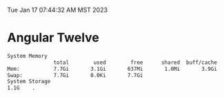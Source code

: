 Tue Jan 17 07:44:32 AM MST 2023

# Angular Twelve

```bash
System Memory
               total        used        free      shared  buff/cache   available
Mem:           7.7Gi       3.1Gi       637Mi       1.0Mi       3.9Gi       4.2Gi
Swap:          7.7Gi       0.0Ki       7.7Gi
System Storage
1.1G	.
```
